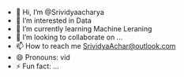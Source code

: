 - 👋 Hi, I’m @Srividyaacharya
- 👀 I’m interested in Data
- 🌱 I’m currently learning Machine Leraning
- 💞️ I’m looking to collaborate on ...
- 📫 How to reach me SrividyaAchar@outlook.com
- 😄 Pronouns: vid
- ⚡ Fun fact: ...

<!---
Srividyaacharya/Srividyaacharya is a ✨ special ✨ repository because its `README.md` (this file) appears on your GitHub profile.
You can click the Preview link to take a look at your changes.
--->
